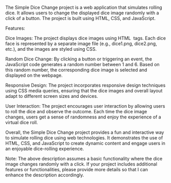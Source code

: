 The Simple Dice Change project is a web application that simulates rolling dice. 
It allows users to change the displayed dice image randomly with a click of a button. 
The project is built using HTML, CSS, and JavaScript.

Features:

Dice Images: The project displays dice images using HTML <img> tags. 
Each dice face is represented by a separate image file (e.g., dice1.png, dice2.png, etc.), and the images are styled using CSS.

Random Dice Change: By clicking a button or triggering an event, the JavaScript code generates a random number between 1 and 6. 
Based on this random number, the corresponding dice image is selected and displayed on the webpage.

Responsive Design: The project incorporates responsive design techniques using CSS media queries,
ensuring that the dice images and overall layout adapt to different screen sizes and devices.

User Interaction: The project encourages user interaction by allowing users to roll the dice and observe the outcome. 
Each time the dice image changes, users get a sense of randomness and enjoy the experience of a virtual dice roll.

Overall, the Simple Dice Change project provides a fun and interactive way to simulate rolling dice using web technologies.
It demonstrates the use of HTML, CSS, and JavaScript to create dynamic content and engage users in an enjoyable dice-rolling experience.

Note: The above description assumes a basic functionality where the dice image changes randomly with a click. 
If your project includes additional features or functionalities, please provide more details so that I can enhance the description accordingly.
